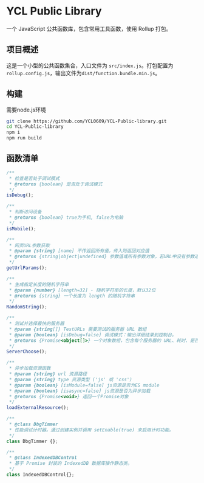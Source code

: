 # YCL Public Library
一个 JavaScript 公共函数库，包含常用工具函数，使用 Rollup 打包。
## 项目概述
这是一个小型的公共函数集合，入口文件为 `src/index.js`。打包配置为 `rollup.config.js`，输出文件为`dist/function.bundle.min.js`。
## 构建
需要node.js环境
```bash
git clone https://github.com/YCL0609/YCL-Public-library.git
cd YCL-Public-library
npm i
npm run build
```
## 函数清单
```javascript
/**
 * 检查是否处于调试模式
 * @returns {boolean} 是否处于调试模式
 */
isDebug();

/**
 * 判断访问设备
 * @returns {boolean} true为手机, false为电脑
 */
isMobile();

/**
 * 网页URL参数获取
 * @param {string} [name] 不传返回所有值，传入则返回对应值
 * @returns {string|object|undefined} 参数值或所有参数对象，若URL中没有参数返回空对象，当给定参数不存在返回 undefined。
 */
getUrlParams();

/**
 * 生成指定长度的随机字符串
 * @param {number} [length=32] - 随机字符串的长度，默认32位
 * @returns {string} 一个长度为 length 的随机字符串
 */
RandomString();

/**
 * 测试并选择最快的服务器
 * @param {string[]} TestURLs 需要测试的服务器 URL 数组
 * @param {boolean} [isDebug=false] 调试模式：输出详细结果到控制台。
 * @returns {Promise<object[]>} 一个对象数组，包含每个服务器的 URL、耗时、是否出错、出错信息、是否最快等信息。
 */
ServerChoose();

/**
 * 异步加载资源函数
 * @param {string} url 资源路径
 * @param {string} type 资源类型 ('js' 或 'css')
 * @param {boolean} [isModule=false] js资源是否为ES module
 * @param {boolean} [isasync=false] js资源是否为异步加载
 * @returns {Promise<void>} 返回一个Promise对象
 */
loadExternalResource();

/**
 * @class DbgTimmer
 * 性能调试计时器。通过创建实例并调用 setEnable(true) 来启用计时功能。
 */
class DbgTimmer {};

/**
 * @class IndexedDBControl
 * 基于 Promise 封装的 IndexedDB 数据库操作静态类。
 */
class IndexedDBControl{};
```